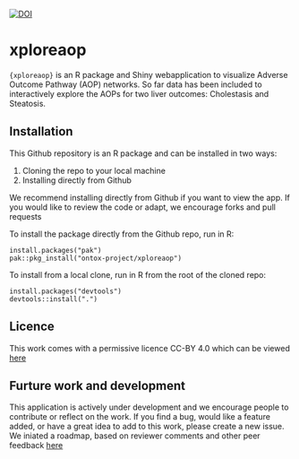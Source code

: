 

[![DOI](https://zenodo.org/badge/701327989.svg)](https://zenodo.org/badge/latestdoi/701327989)


# xploreaop

`{xploreaop}` is an R package and Shiny webapplication to visualize Adverse 
Outcome Pathway (AOP) networks. So far data has been included to interactively 
explore the AOPs for two liver outcomes: Cholestasis and Steatosis.

## Installation
This Github repository is an R package and can be installed in two ways:

 1. Cloning the repo to your local machine
 2. Installing directly from Github
 
We recommend installing directly from Github if you want to view the app. If you 
would like to review the code or adapt, we encourage forks and pull requests

To install the package directly from the Github repo, run in R:
```
install.packages("pak")
pak::pkg_install("ontox-project/xploreaop")
```

To install from a local clone, run in R from the root of the cloned repo:
```
install.packages("devtools")
devtools::install(".")
```

## Licence
This work comes with a permissive licence CC-BY 4.0 which can be viewed [here](https://github.com/ontox-project/xploreaop/blob/main/LICENSE.md)

## Furture work and development
This application is actively under development and we encourage people to contribute or reflect on the work. If you find a bug, would like a feature added, or have a great idea to add to this work, please create a new issue. 
We iniated a roadmap, based on reviewer comments and other peer feedback [here](https://github.com/ontox-project/xploreaop/blob/main/ROADMAP.md)





